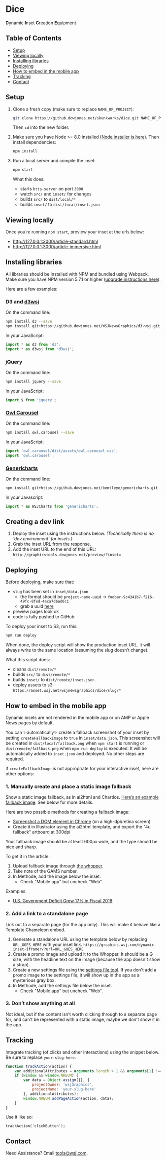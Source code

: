 # Dice

**D**ynamic **I**nset **C**reation **E**quipment

## Table of Contents
* [Setup](#setup)
* [Viewing locally](#viewing-locally)
* [Installing libraries](#installing-libraries)
* [Deploying](#deploying)
* [How to embed in the mobile app](#how-to-embed-in-the-mobile-app)
* [Tracking](#tracking)
* [Contact](#contact)

## Setup

1. Clone a fresh copy (make sure to replace `NAME_OF_PROJECT`):

    ```sh
    git clone https://github.dowjones.net/skunkworks/dice.git NAME_OF_PROJECT
    ```

    Then `cd` into the new folder.

2. Make sure you have Node >= 8.0 installed ([Node installer is here](https://nodejs.org/)). Then install dependencies:

    ```sh
    npm install
    ```

3. Run a local server and compile the inset:

    ```sh
    npm start
    ```

    What this does:

    - starts `http-server` on port `3000`
    - watch `src/` and `inset/` for changes
    - builds `src/` to `dist/local/*`
    - builds `inset/` to `dist/local/inset.json`

## Viewing locally

Once you’re running `npm start`, preview your inset at the urls below:

- http://127.0.0.1:3000/article-standard.html
- http://127.0.0.1:3000/article-immersive.html

## Installing libraries

All libraries should be installed with NPM and bundled using Webpack. Make sure you have NPM version 5.7.1 or higher ([upgrade instructions here](https://docs.npmjs.com/getting-started/installing-node#2-update-npm)).

Here are a few examples:

### D3 and [d3wsj](https://github.dowjones.net/WSJNewsGraphics/d3wsj/)

On the command line:

```bash
npm install d3 --save
npm install git+https://github.dowjones.net/WSJNewsGraphics/d3-wsj.git --save
```

In your JavaScript:
```js
import * as d3 from 'd3';
import * as d3wsj from 'd3wsj';
```

### jQuery

On the command line:

```bash
npm install jquery --save
```

In your JavaScript:

```js
import $ from 'jquery';
```

### [Owl Carousel](https://owlcarousel2.github.io/OwlCarousel2/)

On the command line:

```bash
npm install owl.carousel --save
```

In your JavaScript:

```js
import 'owl.carousel/dist/assets/owl.carousel.css';
import 'owl.carousel';
```

### [Genericharts](https://github.dowjones.net/bentleye/genericharts)

On the command line:

```bash
npm install git+https://github.dowjones.net/bentleye/genericharts.git --save
```

In your Javascript:

```js
import * as WSJCharts from 'genericharts';
```

## Creating a dev link

1. Deploy the inset using the instructions below. _(Technically there is no 'dev environment' for insets.)_
2. Grab the inset URL from the response.
3. Add the inset URL to the end of this URL:
```http://graphicstools.dowjones.net/preview/?inset=```

## Deploying

Before deploying, make sure that:

- `slug` has been set in `inset/data.json`
  - the format should be `project-name-uuid` -> `foobar-9c4341b7-f216-49fc-8fed-4aca7d6ad0c1`
  - grab a uuid [here](https://www.uuidgenerator.net/)
- preview pages look ok
- code is fully pushed to GitHub

To deploy your inset to S3, run this:

```sh
npm run deploy
```

When done, the deploy script will show the production inset URL. It will always write to the same location (assuming the slug doesn’t change).

What this script does:

- cleans `dist/remote/*`
- builds `src/` to `dist/remote/*`
- builds `inset/` to `dist/remote/inset.json`
- deploy assets to s3: `https://asset.wsj.net/wsjnewsgraphics/dice/slug/*`

## How to embed in the mobile app

Dynamic insets are not rendered in the mobile app or on AMP or Apple News pages by default.

You can ✨automatically✨ create a fallback screenshot of your inset by setting `createFallbackImage` to `true` in `inset/data.json`. This screenshot will be created in `dist/local/fallback.png` when `npm start` is running or `dist/remote/fallback.png` when `npm run deploy` is executed. It will be automatically added to `inset.json` and deployed. No other steps are required.

If `createFallbackImage` is not appropriate for your interactive inset, here are other options:

### 1. Manually create and place a static image fallback

Show a static image fallback, as in ai2html and Chartlos. [Here’s an example fallback image](https://si.wsj.net/public/resources/images/OG-BC775_201701_4U_20180131192818.png). See below for more details.

Here are two possible methods for creating a fallback image:

- [Screenshot a DOM element in Chrome](https://developers.google.com/web/updates/2017/08/devtools-release-notes#node-screenshots) (on a high-dpi/retina screen)
- Create it in Illustrator using the ai2html template, and export the "4u fallback" artboard at 300dpi

Your fallback image should be at least 600px wide, and the type should be nice and sharp.

To get it in the article:

1. Upload fallback image through [the whopper](http://graphicsdev.dowjones.net/tools/whopper/uploader).
2. Take note of the GAMS number.
3. In Methode, add the image below the inset.
    - Check "Mobile app" but uncheck "Web".

Examples: 

- [U.S. Government Deficit Grew 17% in Fiscal 2018](https://www.wsj.com/articles/u-s-government-debt-rises-17-in-fiscal-2018-1539626598)

### 2. Add a link to a standalone page

Link out to a separate page (for the app only). This will make it behave like a Template Chameleon embed.

1. Generate a standalone URL using the template below by replacing `URL_GOES_HERE` with your inset link.
  ```https://graphics.wsj.com/dynamic-inset-iframer/?url=URL_GOES_HERE```
2. Create a promo image and upload it to the Whopper. It should be a G size, with the headline text on the image (because the app doesn't show a strap).
3. Create a new settings file using the [settings file tool](http://cropper.dowjones.net/dev/settings_file_tool/). If you don't add a promo image to the settings file, it will show up in the app as a mysterious gray box.
4. In Methode, add the settings file below the inset.
    - Check "Mobile app" but uncheck "Web".

### 3. Don’t show anything at all

Not ideal, but if the content isn't worth clicking through to a separate page for, and can't be represented with a static image, maybe we don't show it in the app.

## Tracking

Integrate tracking (of clicks and other interactions) using the snippet below. Be sure to replace `your-slug-here`. 

```js
function trackAction(action) {
	var additionalAttributes = arguments.length > 1 && arguments[1] !== undefined ? arguments[1] : {};
	if (window && window.NREUM) {
		var data = Object.assign({}, {
			projectOwner: 'wsjGraphics',
			projectName: 'your-slug-here'
		}, additionalAttributes);
		window.NREUM.addPageAction(action, data);
	}
}
```

Use it like so:

```
trackAction('clickButton');
```

## Contact

Need Assistance? Email [tools@wsj.com](mailto:tools@wsj.com).

